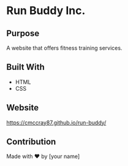 # Run Buddy Inc.

## Purpose
A website that offers fitness training services.

## Built With
* HTML
* CSS

## Website
https://cmccray87.github.io/run-buddy/

## Contribution
Made with ❤️ by [your name]
